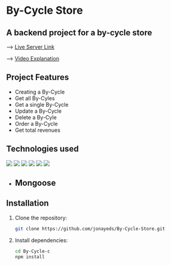 # By-Cycle Store
## A backend project for a by-cycle store
--> <a href="https://bi-cycle-store-tau.vercel.app/">Live Server Link</a>

--> <a href="https://bi-cycle-store-tau.vercel.app/">Video Explanation</a>


## Project Features
- Creating a By-Cycle
- Get all By-Cyles
- Get a single By-Cycle
- Update a By-Cycle
- Delete a By-Cyle
- Order a By-Cycle
- Get total revenues

## Technologies used
<p align="left">  
<a ">
 <img  src="https://readme-components.vercel.app/api?component=logo&fill=black&logo=express.js&svgfill=15d8fe">  
 </a>
   <a >
<img  src="https://readme-components.vercel.app/api?component=logo&fill=black&logo=typescript&svgfill=2d79c7">
</a>
  <a >
<img  src="https://readme-components.vercel.app/api?component=logo&fill=black&logo=mongoDB&svgfill=8ed5fa">
</a>
 <a >
 <img  src="https://readme-components.vercel.app/api?component=logo&fill=black&logo=node.js&svgfill=659b60">
</a>
<a >
<img  src="https://readme-components.vercel.app/api?component=logo&fill=black&logo=vercel&svgfill=df5c43">  
</a>
<a >
<img  src="https://readme-components.vercel.app/api?component=logo&fill=black&logo=postman&svgfill=cd6799">
</a>


<!-- <a href="https://github.com/harish-sethuraman/readme-components">
<img  src="https://readme-components.vercel.app/api?component=logo&fill=black&logo=html5&svgfill=f06629">
</a> -->
  - ## Mongoose
</p>

## Installation

1. Clone the repository:

   ```bash
   git clone https://github.com/jonayeds/By-Cycle-Store.git

2. Install dependencies:

   ```bash
   cd By-Cycle-c
   npm install
